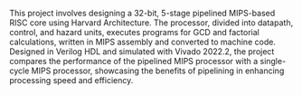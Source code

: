 This project involves designing a 32-bit, 5-stage pipelined MIPS-based RISC core using Harvard Architecture. The processor, divided into datapath, control, and hazard units, executes programs for GCD and factorial calculations, written in MIPS assembly and converted to machine code. Designed in Verilog HDL and simulated with Vivado 2022.2, the project compares the performance of the pipelined MIPS processor with a single-cycle MIPS processor, showcasing the benefits of pipelining in enhancing processing speed and efficiency.
